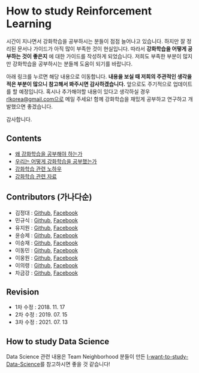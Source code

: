 # How to study Reinforcement Learning

시간이 지나면서 강화학습을 공부하시는 분들이 점점 늘어나고 있습니다. 하지만 잘 정리된 문서나 가이드가 아직 많이 부족한 것이 현실입니다. 따라서 **강화학습을 어떻게 공부하는 것이 좋은지** 에 대한 가이드를 작성하게 되었습니다. 저희도 부족한 부분이 많지만 강화학습을 공부하시는 분들께 도움이 되기를 바랍니다.

아래 링크를 누르면 해당 내용으로 이동합니다. **내용을 보실 때 저희의 주관적인 생각을 적은 부분이 많으니 참고해서 봐주시면 감사하겠습니다.** 앞으로도 주기적으로 업데이트를 할 예정입니다. 혹시나 추가해야할 내용이 있다고 생각하실 경우 rlkorea@gmail.com으로 메일 주세요! 함께 강화학습을 재밌게 공부하고 연구하고 개발했으면 좋겠습니다.

감사합니다.

## Contents

- [왜 강화학습을 공부해야 하는가](https://github.com/reinforcement-learning-kr/how_to_study_rl/wiki/%EC%99%9C-%EA%B0%95%ED%99%94%ED%95%99%EC%8A%B5%EC%9D%84-%EA%B3%B5%EB%B6%80%ED%95%B4%EC%95%BC-%ED%95%98%EB%8A%94%EA%B0%80)
- [우리는 어떻게 강화학습을 공부했는가](https://github.com/reinforcement-learning-kr/how_to_study_rl/wiki/%EC%9A%B0%EB%A6%AC%EB%8A%94-%EC%96%B4%EB%96%BB%EA%B2%8C-%EA%B0%95%ED%99%94%ED%95%99%EC%8A%B5%EC%9D%84-%EA%B3%B5%EB%B6%80%ED%96%88%EB%8A%94%EA%B0%80)
- [강화학습 관련 노하우](https://github.com/reinforcement-learning-kr/how_to_study_rl/wiki/%EA%B0%95%ED%99%94%ED%95%99%EC%8A%B5-%EA%B4%80%EB%A0%A8-%EB%85%B8%ED%95%98%EC%9A%B0)
- [강화학습 관련 자료](https://github.com/reinforcement-learning-kr/how_to_study_rl/wiki/%EA%B0%95%ED%99%94%ED%95%99%EC%8A%B5-%EA%B4%80%EB%A0%A8-%EC%9E%90%EB%A3%8C)

## Contributors (가나다순)

- 김정대 : [Github](https://github.com/kekmodel), [Facebook](https://www.facebook.com/kekmodel)
- 민규식 : [Github](https://github.com/Kyushik), [Facebook](https://www.facebook.com/kyushik.min)
- 유지원 : [Github](https://github.com/AshleyRyu), [Facebook](https://www.facebook.com/JiwonAshleyRyu)
- 윤승제 : [Github](https://github.com/sjYoondeltar), [Facebook](https://www.facebook.com/seungje.yoon)
- 이승재 : [Github](https://github.com/seungjaeryanlee), [Facebook](https://www.facebook.com/ryan.lee.583)
- 이동민 : [Github](https://github.com/dongminlee94), [Facebook](https://www.facebook.com/dongmin.lee.940419)
- 이웅원 : [Github](https://github.com/dnddnjs), [Facebook](https://www.facebook.com/dnddnjs)
- 이의령 : [Github](https://github.com/wooridle), [Facebook](https://www.facebook.com/profile.php?id=100003108093575)
- 차금강 : [Github](https://github.com/chagmgang), [Facebook](https://www.facebook.com/profile.php?id=100002147815509)

## Revision

- 1차 수정 : 2018. 11. 17
- 2차 수정 : 2019. 07. 15
- 3차 수정 : 2021. 07. 13

## How to study Data Science

Data Science 관련 내용은 Team Neighborhood 분들이 만든 [I-want-to-study-Data-Science](https://github.com/Team-Neighborhood/I-want-to-study-Data-Science)를 참고하시면 좋을 것 같습니다!
